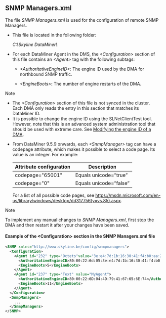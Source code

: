 ## SNMP Managers.xml

The file *SNMP Managers.xml* is used for the configuration of remote SNMP Managers.

- This file is located in the following folder:

    *C:\\Skyline DataMiner\\*

- For each DataMiner Agent in the DMS, the *\<Configuration>* section of this file contains an *\<Agent>* tag with the following subtags:

    - *\<AuthoritativeEngineID>*: The engine ID used by the DMA for northbound SNMP traffic.

    - *\<EngineBoots>*: The number of engine restarts of the DMA.

> [!NOTE]
> -  The *\<Configuration>* section of this file is not synced in the cluster. Each DMA only reads the entry in this section that matches its DataMiner ID.
> -  It is possible to change the engine ID using the SLNetClientTest tool. However, note that this is an advanced system administration tool that should be used with extreme care. See [Modifying the engine ID of a DMA](../DataminerTools/SLNetClientTest_tool_advanced_procedures.md#modifying-the-engine-id-of-a-dma).

- From DataMiner 9.5.9 onwards, each *\<SnmpManager>* tag can have a codepage attribute, which makes it possible to select a code page. Its value is an integer. For example:

    | Attribute configuration | Description            |
    |---------------------------|------------------------|
    | codepage="65001"          | Equals unicode=”true”  |
    | codepage="0"              | Equals unicode=”false” |

    For a list of all possible code pages, see <https://msdn.microsoft.com/en-us/library/windows/desktop/dd317756(v=vs.85).aspx>.

> [!NOTE]
> To implement any manual changes to *SNMP Managers.xml*, first stop the DMA and then restart it after your changes have been saved.

#### Example of the \<Configuration> section in the SNMP Managers.xml file

```xml
<SNMP xmlns="http://www.skyline.be/config/snmpmanagers">
  <Configuration>
    <Agent id="232" type="Octets"value="3e:e4:7d:1b:16:30:41:f4:b0:aa:2a:13:30:85:b8:75">
      <AuthoritativeEngineID>80:00:22:6d:05:3e:e4:7d:1b:16:30:41:f4:b0:aa:2a:13:30:85:b8:75</AuthoritativeEngineID>
      <EngineBoots>5</EngineBoots>
    </Agent>
    <Agent id="237" type="Text" value="MyAgent">
      <AuthoritativeEngineID>80:00:22:6D:04:4D:79:41:67:65:6E:74</AuthoritativeEngineID>
      <EngineBoots>11</EngineBoots>
    </Agent>
  </Configuration>
  <SnmpManagers>
    ...
  </SnmpManagers>
</SNMP>
```

